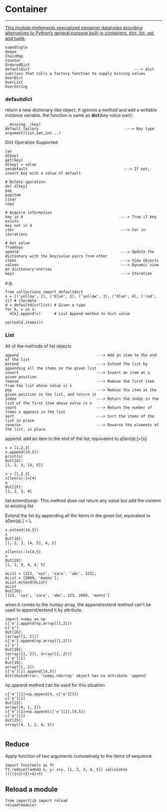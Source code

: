 # Container
--------------------------------------------------------------------------
[This module implements specialized container datatypes providing alternatives to Python’s general purpose built-in containers, dict, list, set, and tuple.](https://docs.python.org/3.5/library/collections.html?highlight=defaultdict#collections.defaultdict)
```
namedtuple                        
deque          
ChainMap          
Counter          
OrderedDict          
defaultdict                                               ---> dict subclass that calls a factory function to supply missing values
UserDict         
UserList          
UserString          
```
### defaultdict
return a new dictionary-like object. 
It ignores a method and add a writable instance variable. the function is same as **dict**(key-value pair):
```
__missing__(key)
default_factory                                       ---> Key type argument(list,set,int...)         
``` 

Dict Operation Supported
```
len
d[key]
get(key)
d[key] = value
setdefault                                           ---> If not, insert key with a value of default 

# Delete operation                                                        
del d[key]
pop                                                 
popitem
clear
copy

# Acquire information
key in d                                            ---> True if key exists
key not in d
iter                                                ---> For in iterations

# Get value
fromkeys
update                                              ---> Update the dictionary with the key/value pairs from other
items                                               ---> View objects 
values                                              ---> Dynamic view on dictionary'entries
keys                                                ---> Iteration
```
e.g.
```
from collections import defaultdict
s = [('yellow', 1), ('blue', 2), ('yellow', 3), ('blue', 4), ('red', 1)] # iterable
d = defaultdict(list) # Given a type
for k, v in s:
  d[k].append(v)      # List Append method to dict value
  
sorted(d.items())
```
### List

All of the methods of list objects
```
append                                   ---> Add an item to the end of the list
extend                                   ---> Extend the list by appending all the items in the given list
insert                                   ---> Insert an item at a given position 
remove                                   ---> Remove the first item from the list whose value is x
pop                                      ---> Remove the item at the given position in the list, and return it
index                                    ---> Return the index in the list of the first item whose value is x
count                                    ---> Return the number of times x appears in the list
sort                                     ---> Sort the items of the list in place
reverse                                  ---> Reverse the elements of the list, in place
```
append:
add an item to the end of the list; equivalent to a[len(a):]=[x]
```
x = [1,2,3]
x.append([4,5])
print(x)
Out[14]: 
[1, 2, 3, [4, 5]]
```
```
x = [1,2,3]
x[len(x):]=[4]
x
Out[25]: 
[1, 2, 3, 4]

```

list.extend(seq)- This method does not return any value but add the content to existing list

Extend the list by appending all the items in the given list; equivalent to a[len(a):] = L
```
x.extend([4,5])
x
Out[18]: 
[1, 2, 3, [4, 5], 4, 5]
```
```
x[len(x):]=[4,5]
x
Out[28]: 
[1, 2, 3, 4, 4, 5]

```

```
aList = [123, 'xyz', 'zara', 'abc', 123];
bList = [2009, 'manni'];
aList.extend(bList)
aList
Out[20]: 
[123, 'xyz', 'zara', 'abc', 123, 2009, 'manni']

```
when it comes to the numpy array, the append/extend method can't be used to append/extend
it by attribute.
```
import numpy as np
c['e'].append(np.array([1,2]))
c['e']
Out[16]: 
[array([1, 2])]
c['e'].append(np.array([1,2]))
c['e']
Out[18]: 
[array([1, 2]), array([1, 2])]
c['e'][1]
Out[19]: 
array([1, 2])
c['e'][1].append([4,5])
AttributeError: 'numpy.ndarray' object has no attribute 'append'
```
np.append method can be used for this situation
```
c['e'][1]=np.append(4, c['e'][1])
c['e'][1]
Out[23]: 
array([4, 1, 2])
c['e'][1]=np.append(c['e'][1],[4,5])
c['e'][1]
Out[25]: 
array([4, 1, 2, 4, 5])


```


## Reduce
Apply function of two arguments cumulatively to the items of sequence
```
import functools as ft
ft.reduce(lambda x, y: x+y, [1, 2, 3, 4, 5]) calculates ((((1+2)+3)+4)+5)
```
## Reload a module
```
from importlib import reload
reload(module)
```
